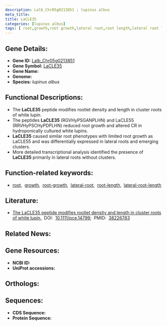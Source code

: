```yaml
---
description: Lalb_Chr05g0213851 ; lupinus albus
meta_title:
title: LaCLE35
categories: [lupinus albus]
tags: [ root,growth,root growth,lateral root,root length,lateral root length ]
---
```


## Gene Details:
- **Gene ID:** [Lalb_Chr05g0213851]()
- **Gene Symbol:** <u>LaCLE35</u>
- **Gene Name:** 
- **Genome:** []()
- **Species:** *lupinus albus*

## Functional Descriptions:
   - The **LaCLE35** peptide modifies rootlet density and length in cluster roots of white lupin.
   - The peptides **LaCLE35** (RGVHyPSGANPLHN) and LaCLE55 (RRVHyPSCHyPDPLHN) reduced root growth and altered CR in hydroponically cultured white lupins.
   - **LaCLE35** caused similar root phenotypes with limited root growth as LaCLE55 and was differentially expressed in lateral roots and emerging clusters.
   - More detailed transcriptional analysis identified the presence of **LaCLE35** primarily in lateral roots without clusters.

## Function-related keywords:
   - [root](/tags/root/),&nbsp;&nbsp;[growth](/tags/growth/),&nbsp;&nbsp;[root-growth](/tags/root-growth/),&nbsp;&nbsp;[lateral-root](/tags/lateral-root/),&nbsp;&nbsp;[root-length](/tags/root-length/),&nbsp;&nbsp;[lateral-root-length](/tags/lateral-root-length/)

## Literature:
   - [The LaCLE35 peptide modifies rootlet density and length in cluster roots of white lupin.](https://doi.org/10.1111/pce.14799)&nbsp;&nbsp;DOI:&nbsp;&nbsp;[10.1111/pce.14799](https://doi.org/10.1111/pce.14799);&nbsp;&nbsp;PMID:&nbsp;&nbsp;[38226783](https://pubmed.ncbi.nlm.nih.gov/38226783/)

## Related News:

## Gene Resources:
- **NCBI ID:**  [](https://www.ncbi.nlm.nih.gov/gene/?term=)
- **UniProt accessions:**  [](https://www.uniprot.org/uniprotkb//entry)

## Orthologs:

## Sequences:
- **CDS Sequence:**
- **Protein Sequence:**
